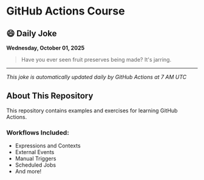 # GitHub Actions Course

## 😄 Daily Joke

**Wednesday, October 01, 2025**

> Have you ever seen fruit preserves being made? It's jarring.

---

*This joke is automatically updated daily by GitHub Actions at 7 AM UTC*

## About This Repository

This repository contains examples and exercises for learning GitHub Actions.

### Workflows Included:
- Expressions and Contexts
- External Events
- Manual Triggers
- Scheduled Jobs
- And more!

